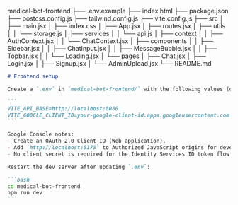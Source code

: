 medical-bot-frontend
├── .env.example
├── index.html
├── package.json
├── postcss.config.js
├── tailwind.config.js
├── vite.config.js
├── src
│   ├── main.jsx
│   ├── index.css
│   ├── App.jsx
│   ├── routes.jsx
│   ├── utils
│   │   └── storage.js
│   ├── services
│   │   └── api.js
│   ├── context
│   │   ├── AuthContext.jsx
│   │   └── ChatContext.jsx
│   ├── components
│   │   ├── Sidebar.jsx
│   │   ├── ChatInput.jsx
│   │   ├── MessageBubble.jsx
│   │   ├── Topbar.jsx
│   │   └── Loading.jsx
│   └── pages
│       ├── Chat.jsx
│       ├── Login.jsx
│       ├── Signup.jsx
│       └── AdminUpload.jsx
└── README.md
````markdown
# Frontend setup

Create a `.env` in `medical-bot-frontend/` with the following values (do NOT commit secrets):

```
VITE_API_BASE=http://localhost:8080
VITE_GOOGLE_CLIENT_ID=your-google-client-id.apps.googleusercontent.com
```

Google Console notes:
- Create an OAuth 2.0 Client ID (Web application).
- Add `http://localhost:5173` to Authorized JavaScript origins for development.
- No client secret is required for the Identity Services ID token flow used here.

Restart the dev server after updating `.env`:

```bash
cd medical-bot-frontend
npm run dev
```
